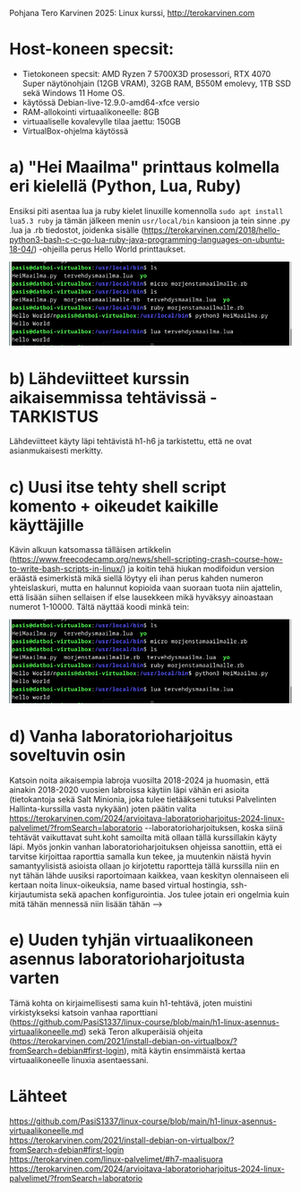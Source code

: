 Pohjana Tero Karvinen 2025: Linux kurssi, http://terokarvinen.com

# Host-koneen specsit:

- Tietokoneen specsit: AMD Ryzen 7 5700X3D prosessori, RTX 4070 Super näytönohjain (12GB VRAM), 32GB RAM, B550M emolevy, 1TB SSD sekä Windows 11 Home OS.
- käytössä Debian-live-12.9.0-amd64-xfce versio
- RAM-allokointi virtuaalikoneelle: 8GB
- virtuaaliselle kovalevylle tilaa jaettu: 150GB
- VirtualBox-ohjelma käytössä


# a) "Hei Maailma" printtaus kolmella eri kielellä (Python, Lua, Ruby)

Ensiksi piti asentaa lua ja ruby kielet linuxille komennolla `sudo apt install lua5.3 ruby` ja tämän jälkeen menin `usr/local/bin` kansioon ja tein sinne .py .lua ja .rb tiedostot, joidenka sisälle (https://terokarvinen.com/2018/hello-python3-bash-c-c-go-lua-ruby-java-programming-languages-on-ubuntu-18-04/) -ohjeilla perus Hello World printtaukset. 

![Alt Text](images/Week7image1.png)

# b) Lähdeviitteet kurssin aikaisemmissa tehtävissä - TARKISTUS

Lähdeviitteet käyty läpi tehtävistä h1-h6 ja tarkistettu, että ne ovat asianmukaisesti merkitty.


# c) Uusi itse tehty shell script komento + oikeudet kaikille käyttäjille

Kävin alkuun katsomassa tälläisen artikkelin (https://www.freecodecamp.org/news/shell-scripting-crash-course-how-to-write-bash-scripts-in-linux/) ja koitin tehä hiukan modifoidun version eräästä esimerkistä mikä siellä löytyy eli ihan perus kahden numeron yhteislaskuri, mutta en halunnut kopioida vaan suoraan tuota niin ajattelin, että lisään siihen sellaisen if else lausekkeen mikä hyväksyy ainoastaan numerot 1-10000. Tältä näyttää koodi minkä tein:

![Alt Text](images/Week7image1.png)


# d) Vanha laboratorioharjoitus soveltuvin osin

Katsoin noita aikaisempia labroja vuosilta 2018-2024 ja huomasin, että ainakin 2018-2020 vuosien labroissa käytiin läpi vähän eri asioita (tietokantoja sekä Salt Minionia, joka tulee tietääkseni tutuksi Palvelinten Hallinta-kurssilla vasta nykyään) joten päätin valita https://terokarvinen.com/2024/arvioitava-laboratorioharjoitus-2024-linux-palvelimet/?fromSearch=laboratorio  --laboratorioharjoituksen, koska siinä tehtävät vaikuttavat suht.koht samoilta mitä ollaan tällä kurssillakin käyty läpi. Myös jonkin vanhan laboratorioharjoituksen ohjeissa sanottiin, että ei tarvitse kirjoittaa raporttia samalla kun tekee, ja muutenkin näistä hyvin samantyylisistä asioista ollaan jo kirjotettu raportteja tällä kurssilla niin en nyt tähän lähde uusiksi raportoimaan kaikkea, vaan keskityn olennaiseen eli kertaan noita linux-oikeuksia, name based virtual hostingia, ssh-kirjautumista sekä apachen konfigurointia. Jos tulee jotain eri ongelmia kuin mitä tähän mennessä niin lisään tähän -->

# e) Uuden tyhjän virtuaalikoneen asennus laboratorioharjoitusta varten

Tämä kohta on kirjaimellisesti sama kuin h1-tehtävä, joten muistini virkistykseksi katsoin vanhaa raporttiani (https://github.com/PasiS1337/linux-course/blob/main/h1-linux-asennus-virtuaalikoneelle.md) sekä Teron alkuperäisiä ohjeita (https://terokarvinen.com/2021/install-debian-on-virtualbox/?fromSearch=debian#first-login), mitä käytin ensimmäistä kertaa virtuaalikoneelle linuxia asentaessani.


# Lähteet

https://github.com/PasiS1337/linux-course/blob/main/h1-linux-asennus-virtuaalikoneelle.md <br>
https://terokarvinen.com/2021/install-debian-on-virtualbox/?fromSearch=debian#first-login <br>
https://terokarvinen.com/linux-palvelimet/#h7-maalisuora <br>
https://terokarvinen.com/2024/arvioitava-laboratorioharjoitus-2024-linux-palvelimet/?fromSearch=laboratorio <br>



